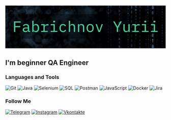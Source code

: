 ![Header](https://github.com/Deportator/Deportator/blob/main/assets/name.jpg)

## I'm beginner QA Engineer

### Languages and Tools

![Git](https://img.shields.io/badge/Git-24292F??style=flat-square&logo=Git&logoColor=#F3F4F7)
![Java](https://img.shields.io/badge/Java-24292F??style=flat-square&logo=Java)
![Selenium](https://img.shields.io/badge/Selenium-24292F??style=flat-square&logo=Selenium&logoColor=#F3F4F7)
![SQL](https://img.shields.io/badge/SQL-24292F??style=flat-square&logo=mysql&logoColor=#F3F4F7)
![Postman](https://img.shields.io/badge/Postman-24292F??style=flat-square&logo=Postman&logoColor=#F3F4F7)
![JavaScript](https://img.shields.io/badge/JavaScript-24292F??style=flat-square&logo=JavaScript&logoColor=#F3F4F7)
![Docker](https://img.shields.io/badge/Docker-24292F??style=flat-square&logo=Docker&logoColor=#F3F4F7)
![Jira](https://img.shields.io/badge/Jira-24292F??style=flat-square&logo=Jira&logoColor=##4186E9)

### Follow Me

[![Telegram](https://img.shields.io/badge/Telegram-24292F??style=flat-square&logo=Telegram&logoColor=#F3F4F7)](https://t.me/Deportator_Y)
[![Instagram](https://img.shields.io/badge/Instagram-24292F??style=flat-square&logo=Instagram&logoColor=#F3F4F7)](https://www.instagram.com/fabrichnov_yura)
[![Vkontakte](https://img.shields.io/badge/Vkontakte-24292F??style=flat-square&logo=VK&logoColor=#F3F4F7)](https://vk.com/id146485290)

